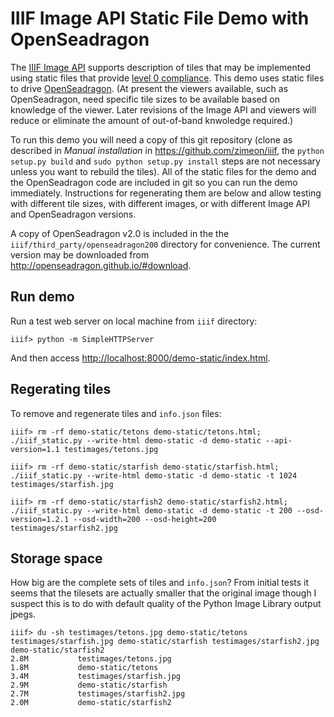 IIIF Image API Static File Demo with OpenSeadragon
==================================================

The [IIIF Image API](http://iiif.io/api/image) supports description of
tiles that may be implemented using static files that provide 
[level 0 compliance](http://iiif.io/api/image/2.0/compliance). This demo
uses static files to drive [OpenSeadragon](http://openseadragon.github.io/).
(At present the viewers available, such as OpenSeadragon, need specific 
tile sizes to be available based on knowledge of the viewer. Later 
revisions of the Image API and viewers will reduce or eliminate the
amount of out-of-band knwoledge required.)

To run this demo you will need a copy of this git repository (clone as 
described in *Manual installation* in <https://github.com/zimeon/iiif>, 
the `python setup.py build` and `sudo python setup.py install` steps are 
not necessary unless you want to rebuild the tiles). 
All of the static files for the demo and the OpenSeadragon code are 
included in git so you can run the demo immediately. Instructions for 
regenerating them are below and allow testing with different tile sizes,
with different images, or with different Image API and OpenSeadragon
versions.

A copy of OpenSeadragon v2.0 is included in the the `iiif/third_party/openseadragon200`
directory for convenience. The current version may be downloaded from 
<http://openseadragon.github.io/#download>.

Run demo
--------

Run a test web server on local machine from `iiif` directory:
```
iiif> python -m SimpleHTTPServer
```

And then access <http://localhost:8000/demo-static/index.html>.

Regerating tiles
----------------

To remove and regenerate tiles and `info.json` files:
```
iiif> rm -rf demo-static/tetons demo-static/tetons.html; ./iiif_static.py --write-html demo-static -d demo-static --api-version=1.1 testimages/tetons.jpg

iiif> rm -rf demo-static/starfish demo-static/starfish.html; ./iiif_static.py --write-html demo-static -d demo-static -t 1024 testimages/starfish.jpg

iiif> rm -rf demo-static/starfish2 demo-static/starfish2.html; ./iiif_static.py --write-html demo-static -d demo-static -t 200 --osd-version=1.2.1 --osd-width=200 --osd-height=200 testimages/starfish2.jpg
```

Storage space
-------------

How big are the complete sets of tiles and `info.json`? From initial tests
it seems that the tilesets are actually smaller that the original image though 
I suspect this is to do with default quality of the Python Image Library
output jpegs.

```
iiif> du -sh testimages/tetons.jpg demo-static/tetons testimages/starfish.jpg demo-static/starfish testimages/starfish2.jpg demo-static/starfish2
2.8M		   testimages/tetons.jpg
1.8M		   demo-static/tetons
3.4M		   testimages/starfish.jpg
2.9M		   demo-static/starfish
2.7M		   testimages/starfish2.jpg
2.0M		   demo-static/starfish2
```
